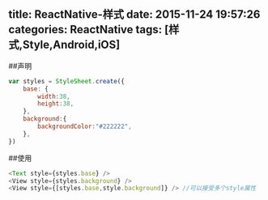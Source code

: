 title: ReactNative-样式
date: 2015-11-24 19:57:26
categories: ReactNative
tags: [样式,Style,Android,iOS]
---
<!--more-->
##声明
```js
var styles = StyleSheet.create({
	base: {
		width:38,
		height:38,
	},
	background:{
		backgroundColor:"#222222",
	},
})
```
##使用
```js
<Text style={styles.base} />
<View style={styles.background} />
<View style={[styles.base,style.background]} /> //可以接受多个style属性
```
